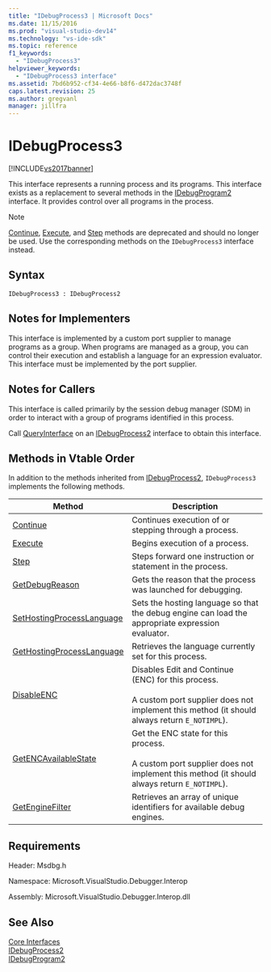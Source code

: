 ```yaml
---
title: "IDebugProcess3 | Microsoft Docs"
ms.date: 11/15/2016
ms.prod: "visual-studio-dev14"
ms.technology: "vs-ide-sdk"
ms.topic: reference
f1_keywords: 
  - "IDebugProcess3"
helpviewer_keywords: 
  - "IDebugProcess3 interface"
ms.assetid: 7bd6b952-cf34-4e66-b8f6-d472dac3748f
caps.latest.revision: 25
ms.author: gregvanl
manager: jillfra
---
```

# IDebugProcess3
[!INCLUDE[vs2017banner](../../../includes/vs2017banner.md)]

This interface represents a running process and its programs. This interface exists as a replacement to several methods in the [IDebugProgram2](../../../extensibility/debugger/reference/idebugprogram2.md) interface. It provides control over all programs in the process.  
  
> [!NOTE]
> [Continue](../../../extensibility/debugger/reference/idebugprogram2-continue.md), [Execute](../../../extensibility/debugger/reference/idebugprogram2-execute.md), and [Step](../../../extensibility/debugger/reference/idebugprogram2-step.md) methods are deprecated and should no longer be used. Use the corresponding methods on the `IDebugProcess3` interface instead.  
  
## Syntax  
  
```  
IDebugProcess3 : IDebugProcess2  
```  
  
## Notes for Implementers  
 This interface is implemented by a custom port supplier to manage programs as a group. When programs are managed as a group, you can control their execution and establish a language for an expression evaluator. This interface must be implemented by the port supplier.  
  
## Notes for Callers  
 This interface is called primarily by the session debug manager (SDM) in order to interact with a group of programs identified in this process.  
  
 Call [QueryInterface](https://msdn.microsoft.com/library/62fce95e-aafa-4187-b50b-e6611b74c3b3) on an [IDebugProcess2](../../../extensibility/debugger/reference/idebugprocess2.md) interface to obtain this interface.  
  
## Methods in Vtable Order  
 In addition to the methods inherited from [IDebugProcess2](../../../extensibility/debugger/reference/idebugprocess2.md), `IDebugProcess3` implements the following methods.  
  
|Method|Description|  
|------------|-----------------|  
|[Continue](../../../extensibility/debugger/reference/idebugprocess3-continue.md)|Continues execution of or stepping through a process.|  
|[Execute](../../../extensibility/debugger/reference/idebugprocess3-execute.md)|Begins execution of a process.|  
|[Step](../../../extensibility/debugger/reference/idebugprocess3-step.md)|Steps forward one instruction or statement in the process.|  
|[GetDebugReason](../../../extensibility/debugger/reference/idebugprocess3-getdebugreason.md)|Gets the reason that the process was launched for debugging.|  
|[SetHostingProcessLanguage](../../../extensibility/debugger/reference/idebugprocess3-sethostingprocesslanguage.md)|Sets the hosting language so that the debug engine can load the appropriate expression evaluator.|  
|[GetHostingProcessLanguage](../../../extensibility/debugger/reference/idebugprocess3-gethostingprocesslanguage.md)|Retrieves the language currently set for this process.|  
|[DisableENC](../../../extensibility/debugger/reference/idebugprocess3-disableenc.md)|Disables Edit and Continue (ENC) for this process.<br /><br /> A custom port supplier does not implement this method (it should always return `E_NOTIMPL`).|  
|[GetENCAvailableState](../../../extensibility/debugger/reference/idebugprocess3-getencavailablestate.md)|Get the ENC state for this process.<br /><br /> A custom port supplier does not implement this method (it should always return `E_NOTIMPL`).|  
|[GetEngineFilter](../../../extensibility/debugger/reference/idebugprocess3-getenginefilter.md)|Retrieves an array of unique identifiers for available debug engines.|  
  
## Requirements  
 Header: Msdbg.h  
  
 Namespace: Microsoft.VisualStudio.Debugger.Interop  
  
 Assembly: Microsoft.VisualStudio.Debugger.Interop.dll  
  
## See Also  
 [Core Interfaces](../../../extensibility/debugger/reference/core-interfaces.md)   
 [IDebugProcess2](../../../extensibility/debugger/reference/idebugprocess2.md)   
 [IDebugProgram2](../../../extensibility/debugger/reference/idebugprogram2.md)

